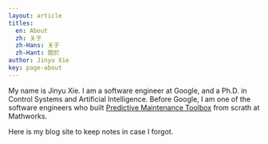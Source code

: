 ```yaml
---
layout: article
titles:
  en: About
  zh: 关于
  zh-Hans: 关于
  zh-Hant: 關於
author: Jinyu Xie
key: page-about
---
```


My name is Jinyu Xie. I am a software engineer at Google, and a Ph.D. in
Control Systems and Artificial Intelligence. Before Google, I am one of the
software engineers who built [Predictive Maintenance
Toolbox](https://www.mathworks.com/products/predictive-maintenance.html) from
scrath at Mathworks.

Here is my blog site to keep notes in case I forgot.
